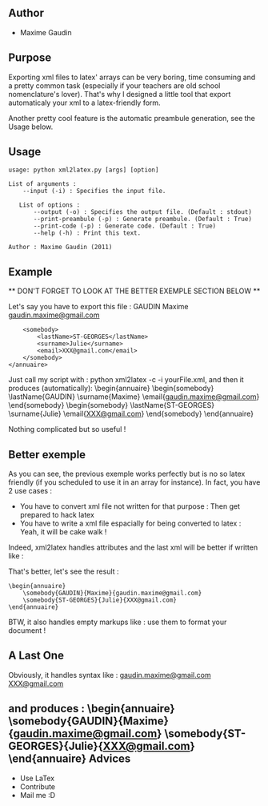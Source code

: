 Author
------
* Maxime Gaudin

Purpose
-------
Exporting xml files to latex' arrays can be very boring, time consuming and a pretty common task (especially if your teachers are old school nomenclature's lover).
That's why I designed a little tool that export automaticaly your xml to a latex-friendly form.

Another pretty cool feature is the automatic preambule generation, see the Usage below.

Usage
-----
	usage: python xml2latex.py [args] [option]
	
	List of arguments :
	    --input (-i) : Specifies the input file.
	
	   List of options :
	       --output (-o) : Specifies the output file. (Default : stdout)
	       --print-preambule (-p) : Generate preambule. (Default : True)
	       --print-code (-p) : Generate code. (Default : True)
	       --help (-h) : Print this text.
	
	Author : Maxime Gaudin (2011)

Example
-------
** DON'T FORGET TO LOOK AT THE BETTER EXEMPLE SECTION BELOW **

Let's say you have to export this file :
	<annuaire>
		<somebody>
			<lastName>GAUDIN</lastName>
			<surname>Maxime</surname>
			<email>gaudin.maxime@gmail.com</email>
		</somebody>
		
		<somebody>
			<lastName>ST-GEORGES</lastName>
			<surname>Julie</surname>
			<email>XXX@gmail.com</email>
		</somebody>
	</annuaire>

Just call my script with : python xml2latex -c -i yourFile.xml, and then it produces (automatically):
	\begin{annuaire}
		\begin{somebody}
			\lastName{GAUDIN}
			\surname{Maxime}
			\email{gaudin.maxime@gmail.com}
		\end{somebody}
		\begin{somebody}
			\lastName{ST-GEORGES}
			\surname{Julie}
			\email{XXX@gmail.com}
		\end{somebody}
	\end{annuaire}


Nothing complicated but so useful !

Better exemple
--------------
As you can see, the previous exemple works perfectly but is no so latex friendly (if you scheduled to use it in an array for instance). 
In fact, you have 2 use cases :

- You have to convert xml file not written for that purpose : Then get prepared to hack latex
- You have to write a xml file espacially for being converted to latex : Yeah, it will be cake walk !

Indeed, xml2latex handles attributes and the last xml will be better if written like :
	<annuaire>
		<somebody lastName="GAUDIN" surname="Maxime" email="gaudin.maxime@gmail.com"/>
		<somebody lastName="ST-GEORGES" surname="Julie" email="XXX@gmail.com"/> 
	</annuaire>

That's better, let's see the result :

	\begin{annuaire}
		\somebody{GAUDIN}{Maxime}{gaudin.maxime@gmail.com}
		\somebody{ST-GEORGES}{Julie}{XXX@gmail.com}
	\end{annuaire}

BTW, it also handles empty markups like : 
	<jumpline/> 
use them to format your document !

A Last One
----------
Obviously, it handles syntax like :
	<annuaire>
		<somebody lastName="GAUDIN" surname="Maxime">gaudin.maxime@gmail.com</somebody>
		<somebody lastName="ST-GEORGES" surname="Julie">XXX@gmail.com</somebody> 
	</annuaire>

and produces :
	\begin{annuaire}
		\somebody{GAUDIN}{Maxime}{gaudin.maxime@gmail.com}
		\somebody{ST-GEORGES}{Julie}{XXX@gmail.com}
	\end{annuaire}
Advices
-------
* Use LaTex
* Contribute
* Mail me :D

